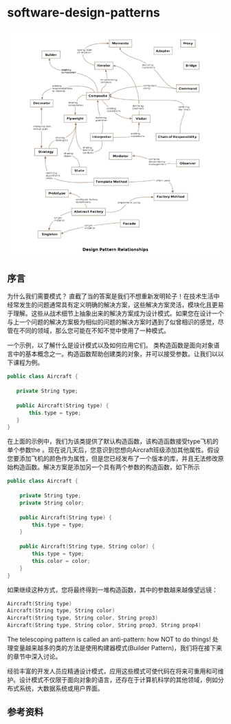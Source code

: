 # software-design-patterns
![](./设计模式图.PNG)

## 序言
为什么我们需要模式？
直截了当的答案是我们不想重新发明轮子！在技术生活中经常发生的问题通常具有定义明确的解决方案，这些解决方案灵活，模块化且更易于理解。这些从战术细节上抽象出来的解决方案成为设计模式。如果您在设计一个与上一个问题的解决方案极为相似的问题的解决方案时遇到了似曾相识的感觉，尽管在不同的领域，那么您可能在不知不觉中使用了一种模式。

一个示例，以了解什么是设计模式以及如何应用它们。
类构造函数是面向对象语言中的基本概念之一。构造函数帮助创建类的对象，并可以接受参数。让我们以以下课程为例。

 ```cpp
public class Aircraft {
 
    private String type;
 
    public Aircraft(String type) {
        this.type = type;
    }
}
```
在上面的示例中，我们为该类提供了默认构造函数，该构造函数接受type飞机的单个参数the 。现在说几天后，您意识到您想向Aircraft班级添加其他属性。假设您要添加飞机的颜色作为属性，但是您已经发布了一个版本的库，并且无法修改原始构造函数。解决方案是添加另一个具有两个参数的构造函数，如下所示
```cpp
public class Aircraft {
 
    private String type;
    private String color;
 
    public Aircraft(String type) {
        this.type = type;
    }
 
    public Aircraft(String type, String color) {
        this.type = type;
        this.color = color;
    }
}
```
如果继续这种方式，您将最终得到一堆构造函数，其中的参数越来越像望远镜：

``` cpp
Aircraft(String type)
Aircraft(String type, String color)
Aircraft(String type, String color, String prop3)
Aircraft(String type, String color, String prop3, String prop4)  
```  
The telescoping pattern is called an anti-pattern: how NOT to do things! 处理变量越来越多的类的方法是使用构建器模式(Builder Pattern)，我们将在接下来的章节中深入讨论。

经验丰富的开发人员应精通设计模式，应用这些模式可使代码在将来可重用和可维护。设计模式不仅限于面向对象的语言，还存在于计算机科学的其他领域，例如分布式系统，大数据系统或用户界面。









































## 参考资料
